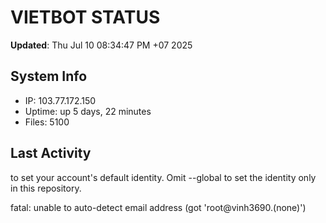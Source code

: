# VIETBOT STATUS
**Updated**: Thu Jul 10 08:34:47 PM +07 2025

## System Info
- IP: 103.77.172.150
- Uptime: up 5 days, 22 minutes
- Files: 5100

## Last Activity

to set your account's default identity.
Omit --global to set the identity only in this repository.

fatal: unable to auto-detect email address (got 'root@vinh3690.(none)')
